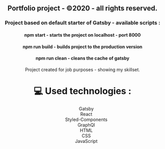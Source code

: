<h2 align="center"> Portfolio project - ©2020 - all rights reserved.</h2>

<h3 align="center"> Project based on default starter of Gatsby - available scripts :</h3>

<h4 align="center"> npm start - starts the project on localhost - port 8000</h4>

<h4 align="center"> npm run build - builds project to the production version</h4>

<h4 align="center"> npm run clean - cleans the cache of gatsby</h4>

<p align="center">Project created for job purposes - showing my skillset.</p>

<h1 align="center">💻 Used technologies :</h1>
<ul align="center" style="list-style-type:none;">
  <li>Gatsby</li>
  <li>React</li>
  <li>Styled-Components</li>
  <li>GraphQl</li>
  <li>HTML</li>
  <li>CSS</li>
  <li>JavaScript</li>
</ul>
